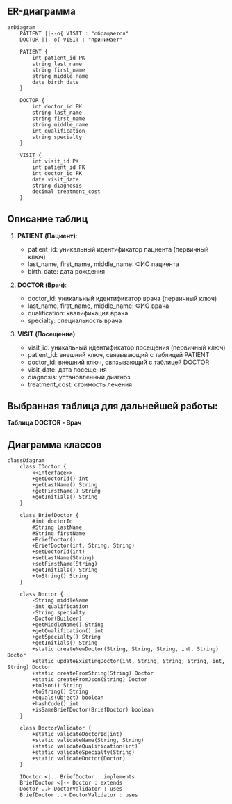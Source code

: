 ## ER-диаграмма

```mermaid
erDiagram
    PATIENT ||--o{ VISIT : "обращается"
    DOCTOR ||--o{ VISIT : "принимает"

    PATIENT {
        int patient_id PK
        string last_name
        string first_name
        string middle_name
        date birth_date
    }

    DOCTOR {
        int doctor_id PK
        string last_name
        string first_name
        string middle_name
        int qualification
        string specialty
    }

    VISIT {
        int visit_id PK
        int patient_id FK
        int doctor_id FK
        date visit_date
        string diagnosis
        decimal treatment_cost
    }
```

## Описание таблиц

1. **PATIENT (Пациент)**:
   - patient_id: уникальный идентификатор пациента (первичный ключ)
   - last_name, first_name, middle_name: ФИО пациента
   - birth_date: дата рождения

2. **DOCTOR (Врач)**:
   - doctor_id: уникальный идентификатор врача (первичный ключ)
   - last_name, first_name, middle_name: ФИО врача
   - qualification: квалификация врача
   - specialty: специальность врача

3. **VISIT (Посещение)**:
   - visit_id: уникальный идентификатор посещения (первичный ключ)
   - patient_id: внешний ключ, связывающий с таблицей PATIENT
   - doctor_id: внешний ключ, связывающий с таблицей DOCTOR
   - visit_date: дата посещения
   - diagnosis: установленный диагноз
   - treatment_cost: стоимость лечения

## Выбранная таблица для дальнейшей работы:
**Таблица DOCTOR - Врач**

## Диаграмма классов
```mermaid
classDiagram
    class IDoctor {
        <<interface>>
        +getDoctorId() int
        +getLastName() String
        +getFirstName() String
        +getInitials() String
    }

    class BriefDoctor {
        #int doctorId
        #String lastName
        #String firstName
        +BriefDoctor()
        +BriefDoctor(int, String, String)
        +setDoctorId(int)
        +setLastName(String)
        +setFirstName(String)
        +getInitials() String
        +toString() String
    }

    class Doctor {
        -String middleName
        -int qualification
        -String specialty
        -Doctor(Builder)
        +getMiddleName() String
        +getQualification() int
        +getSpecialty() String
        +getInitials() String
        +static createNewDoctor(String, String, String, int, String) Doctor
        +static updateExistingDoctor(int, String, String, String, int, String) Doctor
        +static createFromString(String) Doctor
        +static createFromJson(String) Doctor
        +toJson() String
        +toString() String
        +equals(Object) boolean
        +hashCode() int
        +isSameBriefDoctor(BriefDoctor) boolean
    }

    class DoctorValidator {
        +static validateDoctorId(int)
        +static validateName(String, String)
        +static validateQualification(int)
        +static validateSpecialty(String)
        +static validateDoctor(Doctor)
    }

    IDoctor <|.. BriefDoctor : implements
    BriefDoctor <|-- Doctor : extends
    Doctor ..> DoctorValidator : uses
    BriefDoctor ..> DoctorValidator : uses
```
